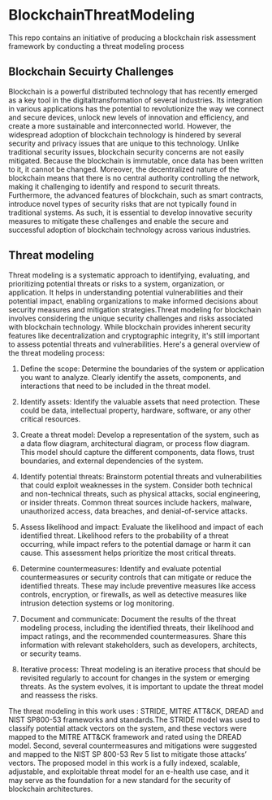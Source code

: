 # BlockchainThreatModeling
This repo contains an initiative of producing a blockchain risk assessment framework by conducting a threat modeling process 
## Blockchain Secuirty Challenges 
Blockchain is a powerful distributed technology that has recently emerged as a key tool in the digitaltransformation of several industries. Its integration in various applications has the potential to revolutionize the way we connect and secure devices, unlock new levels of innovation and efficiency, and create a more sustainable and interconnected world.  However, the widespread adoption of blockchain technology is hindered by several security and privacy issues that are unique to this technology. Unlike traditional security issues, blockchain security
concerns are not easily mitigated. Because the blockchain is immutable, once data has been written to it, it cannot be changed. Moreover, the decentralized nature of the blockchain means that there is no central authority controlling the network, making it challenging to identify and respond to securit threats. Furthermore, the advanced features of blockchain, such as smart contracts, introduce novel types of security risks that are not typically found in traditional systems. As such, it is essential to develop innovative security measures to mitigate these challenges and enable the secure and successful adoption of blockchain technology across various industries.
## Threat modeling 
Threat modeling is a systematic approach to identifying, evaluating, and prioritizing potential threats or risks to a system, organization, or application. It helps in understanding potential vulnerabilities and their potential impact, enabling organizations to make informed decisions about security measures and mitigation strategies.Threat modeling for blockchain involves considering the unique security challenges and risks associated with blockchain technology. While blockchain provides inherent security features like decentralization and cryptographic integrity, it's still important to assess potential threats and vulnerabilities. Here's a general overview of the threat modeling process:

1. Define the scope: Determine the boundaries of the system or application you want to analyze. Clearly identify the assets, components, and interactions that need to be included in the threat model.

2. Identify assets: Identify the valuable assets that need protection. These could be data, intellectual property, hardware, software, or any other critical resources.

3. Create a threat model: Develop a representation of the system, such as a data flow diagram, architectural diagram, or process flow diagram. This model should capture the different components, data flows, trust boundaries, and external dependencies of the system.

4. Identify potential threats: Brainstorm potential threats and vulnerabilities that could exploit weaknesses in the system. Consider both technical and non-technical threats, such as physical attacks, social engineering, or insider threats. Common threat sources include hackers, malware, unauthorized access, data breaches, and denial-of-service attacks.

5. Assess likelihood and impact: Evaluate the likelihood and impact of each identified threat. Likelihood refers to the probability of a threat occurring, while impact refers to the potential damage or harm it can cause. This assessment helps prioritize the most critical threats.

6. Determine countermeasures: Identify and evaluate potential countermeasures or security controls that can mitigate or reduce the identified threats. These may include preventive measures like access controls, encryption, or firewalls, as well as detective measures like intrusion detection systems or log monitoring.

7. Document and communicate: Document the results of the threat modeling process, including the identified threats, their likelihood and impact ratings, and the recommended countermeasures. Share this information with relevant stakeholders, such as developers, architects, or security teams.

8. Iterative process: Threat modeling is an iterative process that should be revisited regularly to account for changes in the system or emerging threats. As the system evolves, it is important to update the threat model and reassess the risks.

The threat modeling in this work uses : STRIDE, MITRE ATT&CK, DREAD and NIST SP800-53 frameworks and standards.The STRIDE model was used to classify potential attack vectors on the system, and these vectors were mapped to the MITRE ATT&CK framework and rated using the DREAD model. Second, several countermeasures and mitigations were suggested and mapped to the NIST
SP 800-53 Rev 5 list to mitigate those attacks’ vectors. The proposed model in this work is a fully indexed, scalable, adjustable, and exploitable threat
model for an e-health use case, and it may serve as the foundation for a new standard for the security of blockchain architectures.
